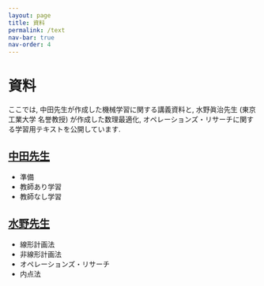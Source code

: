```yaml
---
layout: page
title: 資料
permalink: /text
nav-bar: true
nav-order: 4
---
```


# 資料

ここでは, 中田先生が作成した機械学習に関する講義資料と, 水野眞治先生 (東京工業大学 名誉教授) が作成した数理最適化, オペレーションズ・リサーチに関する学習用テキストを公開しています.

## [中田先生](/nakata.md)

- 準備
- 教師あり学習
- 教師なし学習

## [水野先生](/mizuno.md)

- 線形計画法
- 非線形計画法
- オペレーションズ・リサーチ
- 内点法

